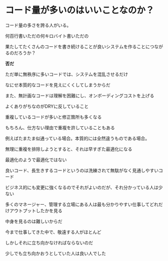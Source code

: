 # コード量が多いのはいいことなのか？

コード量の多さを誇る人がいる。

何百行書いただの何キロバイト書いただの

果たしてたくさんのコードを書き続けることが良いシステムを作ることにつながるのだろうか？

**否だ**

ただ単に無秩序に多いコードでは、システムを混乱させるだけ

なにせ本質的なコードを見えにくくしてしまうからだ

また、無計画なコードは理解を困難にし、オンボーディングコストを上げる


よくありがちなのがDRYに反していること

重複しているコードが多いと修正箇所も多くなる

もちろん、仕方ない理由で重複を許していることもある

例えばたまたま似通っている場合。本質的には全然違うものである場合。

無理に重複を排除しようとすると、それは早すぎた最適化になる

最適化のようで最適化ではない

良いコード、長生きするコードというのは洗練されて無駄がなく見通しやすいコード

ビジネス的にも変更に強くなるのでそれがよいのだが、それ分かっている人は少ない

多くのマネージャー、管理する立場にある人は最も分かりやすい仕事してどれだけアウトプットしたかを見る

中身を見るのは難しいからだ

今まで仕事してきた中で、敬遠する人がほとんど

しかしそれに立ち向かなければならないのだ

少しでも立ち向かおうとしていた人は良い人でした

